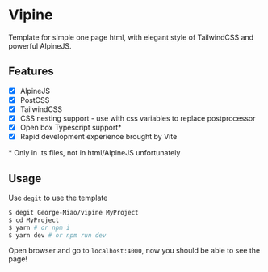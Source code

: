 # Vipine

Template for simple one page html, with elegant style of TailwindCSS and powerful AlpineJS.

## Features

- [x] AlpineJS
- [x] PostCSS
- [x] TailwindCSS
- [x] CSS nesting support - use with css variables to replace postprocessor
- [x] Open box Typescript support\*
- [x] Rapid development experience brought by Vite

\* Only in .ts files, not in html/AlpineJS unfortunately

## Usage

Use `degit` to use the template

```bash
$ degit George-Miao/vipine MyProject
$ cd MyProject
$ yarn # or npm i
$ yarn dev # or npm run dev
```

Open browser and go to `localhost:4000`, now you should be able to see the page!
